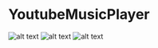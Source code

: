 # YoutubeMusicPlayer
![alt text](https://i.imgur.com/W34jCaN.png)
![alt text](https://i.imgur.com/W34jCaN.png)
![alt text](https://i.imgur.com/W34jCaN.png)

